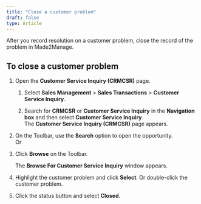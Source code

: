 ```yaml
---
title: "Close a customer problem"
draft: false
type: Article 
---
```


After you record resolution on a customer problem, close the record of the problem in Made2Manage.

## To close a customer problem

1.  Open the **Customer Service Inquiry (CRMCSR)** page.

    1. Select **Sales Management** > **Sales Transactions** > **Customer Service Inquiry**.

    2.  Search for **CRMCSR** or **Customer Service Inquiry** in the **Navigation box**
    and then select **Customer Service Inquiry**. <br> The **Customer Service Inquiry (CRMCSR)** page appears.

2.  On the Toolbar, use the **Search** option to open the opportunity. <br>Or
3.  Click **Browse** on the Toolbar.

    The **Browse For Customer Service Inquiry** window appears.

4.  Highlight the customer problem and click **Select**. Or double-click the customer problem.
5.  Click the status button and select **Closed**.